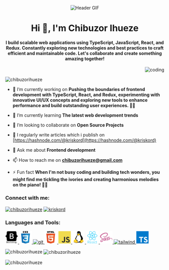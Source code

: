 <!-- Banner GIF -->
<p align="center">
  <img src="https://user-images.githubusercontent.com/95478989/198955082-6e78ebb5-e1e4-49f9-8d32-6e5af3984dcd.gif" alt="Header GIF" width="800px">
</p>

<h1 align="center">Hi 👋, I'm Chibuzor Ihueze</h1>
<h4 align="center">I build scalable web applications using TypeScript, JavaScript, React, and Redux. Constantly exploring new technologies and best practices to craft efficient and maintainable code. Let's collaborate and create something amazing together!</h4>

<!-- Aligning image to the right -->
<p align="right">
  <img src="https://cdn.dribbble.com/users/1162077/screenshots/3848914/programmer.gif" alt="coding" width="400" />
</p>


<p align="left"> <img src="https://komarev.com/ghpvc/?username=chibuzorihueze&label=Profile%20views&color=0e75b6&style=flat" alt="chibuzorihueze" /> </p>

<!-- Your other content here ... -->

- 🔭 I’m currently working on **Pushing the boundaries of frontend development with TypeScript, React, and Redux, experimenting with innovative UI/UX concepts and exploring new tools to enhance performance and build outstanding user experiences. 🚀🎨**

- 🌱 I’m currently learning **The latest web development trends**

- 👯 I’m looking to collaborate on **Open Source Projects**

- 📝 I regularly write articles which i publish on [https://hashnode.com/@kriskord](https://hashnode.com/@kriskord)

- 💬 Ask me about **Frontend development**

- 📫 How to reach me on **chibuzorihueze@gmail.com**

- ⚡ Fun fact **When I'm not busy coding and building tech wonders, you might find me tickling the ivories and creating harmonious melodies on the piano! 🎹🎶**

<h3 align="left">Connect with me:</h3>
<p align="left">
  <a href="https://linkedin.com/in/chibuzorihueze" target="blank"><img align="center" src="https://raw.githubusercontent.com/rahuldkjain/github-profile-readme-generator/master/src/images/icons/Social/linked-in-alt.svg" alt="chibuzorihueze" height="30" width="40" /></a>
  <a href="https://hashnode.com/kriskord" target="blank"><img align="center" src="https://raw.githubusercontent.com/rahuldkjain/github-profile-readme-generator/master/src/images/icons/Social/hashnode.svg" alt="kriskord" height="30" width="40" /></a>
</p>

<h3 align="left">Languages and Tools:</h3>
<p align="left">
  <a href="https://getbootstrap.com" target="_blank" rel="noreferrer"> <img src="https://raw.githubusercontent.com/devicons/devicon/master/icons/bootstrap/bootstrap-plain-wordmark.svg" alt="bootstrap" width="40" height="40"/> </a>
  <a href="https://www.w3schools.com/css/" target="_blank" rel="noreferrer"> <img src="https://raw.githubusercontent.com/devicons/devicon/master/icons/css3/css3-original-wordmark.svg" alt="css3" width="40" height="40"/> </a>
  <a href="https://git-scm.com/" target="_blank" rel="noreferrer"> <img src="https://www.vectorlogo.zone/logos/git-scm/git-scm-icon.svg" alt="git" width="40" height="40"/> </a>
  <a href="https://www.w3.org/html/" target="_blank" rel="noreferrer"> <img src="https://raw.githubusercontent.com/devicons/devicon/master/icons/html5/html5-original-wordmark.svg" alt="html5" width="40" height="40"/> </a>
  <a href="https://developer.mozilla.org/en-US/docs/Web/JavaScript" target="_blank" rel="noreferrer"> <img src="https://raw.githubusercontent.com/devicons/devicon/master/icons/javascript/javascript-original.svg" alt="javascript" width="40" height="40"/> </a>
  <a href="https://www.linux.org/" target="_blank" rel="noreferrer"> <img src="https://raw.githubusercontent.com/devicons/devicon/master/icons/linux/linux-original.svg" alt="linux" width="40" height="40"/> </a>
  <a href="https://reactjs.org/" target="_blank" rel="noreferrer"> <img src="https://raw.githubusercontent.com/devicons/devicon/master/icons/react/react-original-wordmark.svg" alt="react" width="40" height="40"/> </a>
  <a href="https://sass-lang.com" target="_blank" rel="noreferrer"> <img src="https://raw.githubusercontent.com/devicons/devicon/master/icons/sass/sass-original.svg" alt="sass" width="40" height="40"/> </a>
  <a href="https://tailwindcss.com/" target="_blank" rel="noreferrer"> <img src="https://www.vectorlogo.zone/logos/tailwindcss/tailwindcss-icon.svg" alt="tailwind" width="40" height="40"/> </a>
  <a href="https://www.typescriptlang.org/" target="_blank" rel="noreferrer"> <img src="https://raw.githubusercontent.com/devicons/devicon/master/icons/typescript/typescript-original.svg" alt="typescript" width="40" height="40"/> </a>
</p>

<!-- GitHub Stats and Languages -->
<p align="center">
  <img align="left" src="https://github-readme-stats.vercel.app/api/top-langs?username=chibuzorihueze&show_icons=true&locale=en&layout=compact" alt="chibuzorihueze" />
</p>

<p>&nbsp;<img align="center" src="https://github-readme-stats.vercel.app/api?username=chibuzorihueze&show_icons=true&locale=en" alt="chibuzorihueze" /></p>

<p><img align="center" src="https://github-readme-streak-stats.herokuapp.com/?user=chibuzorihueze&" alt="chibuzorihueze" /></p>
